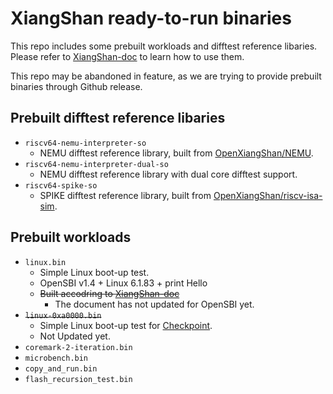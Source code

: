 # XiangShan ready-to-run binaries

This repo includes some prebuilt workloads and difftest reference libaries. Please refer to [XiangShan-doc](https://xiangshan-doc.readthedocs.io/zh-cn/latest/tools/xsenv/) to learn how to use them.

This repo may be abandoned in feature, as we are trying to provide prebuilt binaries through Github release.

## Prebuilt difftest reference libaries
* `riscv64-nemu-interpreter-so`
  * NEMU difftest reference library, built from [OpenXiangShan/NEMU](https://github.com/OpenXiangShan/NEMU).
* `riscv64-nemu-interpreter-dual-so`
  * NEMU difftest reference library with dual core difftest support.
* `riscv64-spike-so`
  * SPIKE difftest reference library, built from [OpenXiangShan/riscv-isa-sim](https://github.com/OpenXiangShan/riscv-isa-sim).

## Prebuilt workloads
* `linux.bin`
  * Simple Linux boot-up test.
  * OpenSBI v1.4 + Linux 6.1.83 + print Hello
  * ~~Built accodring to [XiangShan-doc](https://xiangshan-doc.readthedocs.io/zh-cn/latest/tools/linux-kernel-for-xs/)~~
    * The document has not updated for OpenSBI yet.
* ~~`linux-0xa0000.bin`~~
  * Simple Linux boot-up test for [Checkpoint](https://xiangshan-doc.readthedocs.io/zh-cn/latest/tools/simpoint/).
  * Not Updated yet.
* `coremark-2-iteration.bin`
* `microbench.bin`
* `copy_and_run.bin`
* `flash_recursion_test.bin`
